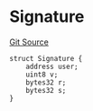# Signature
[Git Source](https://github.com/kalidao/keep/blob/bf21b4d1d146ef800f17003b87f2cf6914c6539e/src/Keep.sol)


```solidity
struct Signature {
    address user;
    uint8 v;
    bytes32 r;
    bytes32 s;
}
```

